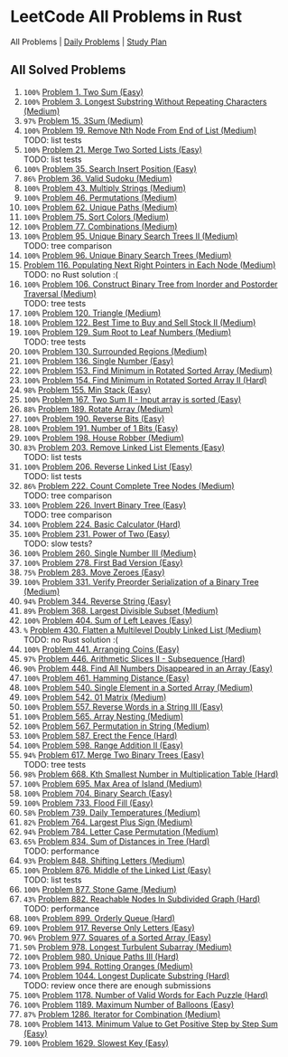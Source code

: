 LeetCode All Problems in Rust
=============================

All Problems | [Daily Problems](DAILY.md) | [Study Plan](STUDY_PLAN.md)

All Solved Problems
-------------------

1. `100%` [Problem 1. Two Sum (Easy)](problem_0001/)
2. `100%` [Problem 3. Longest Substring Without Repeating Characters (Medium)](problem_0003/)
3. `97%` [Problem 15. 3Sum (Medium)](problem_0015/)
4. `100%` [Problem 19. Remove Nth Node From End of List (Medium)](problem_0019/) \
    TODO: list tests
5. `100%` [Problem 21. Merge Two Sorted Lists (Easy)](problem_0021/) \
    TODO: list tests
6. `100%` [Problem 35. Search Insert Position (Easy)](problem_0035/)
7. `86%` [Problem 36. Valid Sudoku (Medium)](problem_0036/)
8. `100%` [Problem 43. Multiply Strings (Medium)](problem_0043/)
9. `100%` [Problem 46. Permutations (Medium)](problem_0046/)
10. `100%` [Problem 62. Unique Paths (Medium)](problem_0062/)
11. `100%` [Problem 75. Sort Colors (Medium)](problem_0075/)
12. `100%` [Problem 77. Combinations (Medium)](problem_0077/)
13. `100%` [Problem 95. Unique Binary Search Trees II (Medium)](problem_0095/) \
    TODO: tree comparison
14. `100%` [Problem 96. Unique Binary Search Trees (Medium)](problem_0096/)
15. [Problem 116. Populating Next Right Pointers in Each Node (Medium)](problem_0116/) \
    TODO: no Rust solution :(
16. `100%` [Problem 106. Construct Binary Tree from Inorder and Postorder Traversal (Medium)](problem_0106/) \
    TODO: tree tests
17. `100%` [Problem 120. Triangle (Medium)](problem_0120/)
18. `100%` [Problem 122. Best Time to Buy and Sell Stock II (Medium)](problem_0122/)
19. `100%` [Problem 129. Sum Root to Leaf Numbers (Medium)](problem_0129/) \
    TODO: tree tests
20. `100%` [Problem 130. Surrounded Regions (Medium)](problem_0130/)
21. `100%` [Problem 136. Single Number (Easy)](problem_0136/)
22. `100%` [Problem 153. Find Minimum in Rotated Sorted Array (Medium)](problem_0153/)
23. `100%` [Problem 154. Find Minimum in Rotated Sorted Array II (Hard)](problem_0154/)
24. `98%` [Problem 155. Min Stack (Easy)](problem_0155/)
25. `100%` [Problem 167. Two Sum II - Input array is sorted (Easy)](problem_0167/)
26. `88%` [Problem 189. Rotate Array (Medium)](problem_0189/)
27. `100%` [Problem 190. Reverse Bits (Easy)](problem_0190/)
28. `100%` [Problem 191. Number of 1 Bits (Easy)](problem_0191/)
29. `100%` [Problem 198. House Robber (Medium)](problem_0198/)
30. `83%` [Problem 203. Remove Linked List Elements (Easy)](problem_0203/) \
    TODO: list tests
31. `100%` [Problem 206. Reverse Linked List (Easy)](problem_0206/) \
    TODO: list tests
32. `86%` [Problem 222. Count Complete Tree Nodes (Medium)](problem_0222/) \
    TODO: tree comparison
33. `100%` [Problem 226. Invert Binary Tree (Easy)](problem_0226/) \
    TODO: tree comparison
34. `100%` [Problem 224. Basic Calculator (Hard)](problem_0224/)
35. `100%` [Problem 231. Power of Two (Easy)](problem_0231/) \
    TODO: slow tests?
36. `100%` [Problem 260. Single Number III (Medium)](problem_0260/)
37. `100%` [Problem 278. First Bad Version (Easy)](problem_0278/)
38. `75%` [Problem 283. Move Zeroes (Easy)](problem_0283/)
39. `100%` [Problem 331. Verify Preorder Serialization of a Binary Tree (Medium)](problem_0331/)
40. `94%` [Problem 344. Reverse String (Easy)](problem_0344/)
41. `89%` [Problem 368. Largest Divisible Subset (Medium)](problem_0368/)
42. `100%` [Problem 404. Sum of Left Leaves (Easy)](problem_0404/)
43. `%` [Problem 430. Flatten a Multilevel Doubly Linked List (Medium)](problem_0430/) \
    TODO: no Rust solution :(
44. `100%` [Problem 441. Arranging Coins (Easy)](problem_0441/)
45. `97%` [Problem 446. Arithmetic Slices II - Subsequence (Hard)](problem_0446/)
46. `90%` [Problem 448. Find All Numbers Disappeared in an Array (Easy)](problem_0448/)
47. `100%` [Problem 461. Hamming Distance (Easy)](problem_0461/)
48. `100%` [Problem 540. Single Element in a Sorted Array (Medium)](problem_0540/)
49. `100%` [Problem 542. 01 Matrix (Medium)](problem_0542/)
50. `100%` [Problem 557. Reverse Words in a String III (Easy)](problem_0557/)
51. `100%` [Problem 565. Array Nesting (Medium)](problem_0565/)
52. `100%` [Problem 567. Permutation in String (Medium)](problem_0567/)
53. `100%` [Problem 587. Erect the Fence (Hard)](problem_0587/)
54. `100%` [Problem 598. Range Addition II (Easy)](problem_0598/)
55. `94%` [Problem 617. Merge Two Binary Trees (Easy)](problem_0617/) \
    TODO: tree tests
56. `98%` [Problem 668. Kth Smallest Number in Multiplication Table (Hard)](problem_0668/)
57. `100%` [Problem 695. Max Area of Island (Medium)](problem_0695/)
58. `100%` [Problem 704. Binary Search (Easy)](problem_0704/)
59. `100%` [Problem 733. Flood Fill (Easy)](problem_0733/)
60. `58%` [Problem 739. Daily Temperatures (Medium)](problem_0739/)
61. `82%` [Problem 764. Largest Plus Sign (Medium)](problem_0764/)
62. `94%` [Problem 784. Letter Case Permutation (Medium)](problem_0784/)
63. `65%` [Problem 834. Sum of Distances in Tree (Hard)](problem_0834/) \
    TODO: performance
64. `93%` [Problem 848. Shifting Letters (Medium)](problem_0848/)
65. `100%` [Problem 876. Middle of the Linked List (Easy)](problem_0876/) \
    TODO: list tests
66. `100%` [Problem 877. Stone Game (Medium)](problem_0877/)
67. `43%` [Problem 882. Reachable Nodes In Subdivided Graph (Hard)](problem_0882/) \
    TODO: performance
68. `100%` [Problem 899. Orderly Queue (Hard)](problem_0899/)
69. `100%` [Problem 917. Reverse Only Letters (Easy)](problem_0917/)
70. `96%` [Problem 977. Squares of a Sorted Array (Easy)](problem_0977/)
71. `50%` [Problem 978. Longest Turbulent Subarray (Medium)](problem_0978/)
72. `100%` [Problem 980. Unique Paths III (Hard)](problem_0980/)
73. `100%` [Problem 994. Rotting Oranges (Medium)](problem_0994/)
74. `100%` [Problem 1044. Longest Duplicate Substring (Hard)](problem_1044/) \
    TODO: review once there are enough submissions
75. `100%` [Problem 1178. Number of Valid Words for Each Puzzle (Hard)](problem_1178/)
76. `100%` [Problem 1189. Maximum Number of Balloons (Easy)](problem_1189/)
77. `87%` [Problem 1286. Iterator for Combination (Medium)](problem_1286/)
78. `100%` [Problem 1413. Minimum Value to Get Positive Step by Step Sum (Easy)](problem_1413/)
79. `100%` [Problem 1629. Slowest Key (Easy)](problem_1629/)
